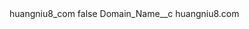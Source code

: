 <?xml version="1.0" encoding="UTF-8"?>
<CustomMetadata xmlns="http://soap.sforce.com/2006/04/metadata" xmlns:xsi="http://www.w3.org/2001/XMLSchema-instance" xmlns:xsd="http://www.w3.org/2001/XMLSchema">
    <label>huangniu8_com</label>
    <protected>false</protected>
    <values>
        <field>Domain_Name__c</field>
        <value xsi:type="xsd:string">huangniu8.com</value>
    </values>
</CustomMetadata>
